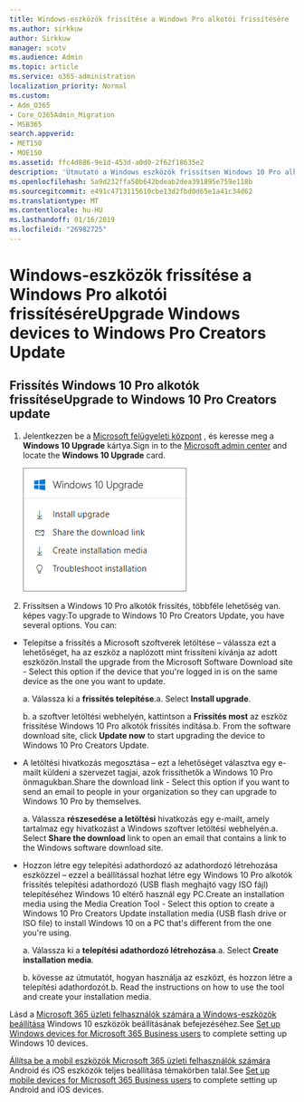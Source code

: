 ```yaml
---
title: Windows-eszközök frissítése a Windows Pro alkotói frissítésére
ms.author: sirkkuw
author: Sirkkuw
manager: scotv
ms.audience: Admin
ms.topic: article
ms.service: o365-administration
localization_priority: Normal
ms.custom:
- Adm_O365
- Core_O365Admin_Migration
- MSB365
search.appverid:
- MET150
- MOE150
ms.assetid: ffc4d886-9e1d-453d-a0d0-2f62f18635e2
description: 'Útmutató a Windows eszközök frissítsen Windows 10 Pro alkotók frissítés. '
ms.openlocfilehash: 5a9d232ffa50b642bdeab2dea391895e759e118b
ms.sourcegitcommit: e491c4713115610cbe13d2fbd0d65e1a41c34d62
ms.translationtype: MT
ms.contentlocale: hu-HU
ms.lasthandoff: 01/16/2019
ms.locfileid: "26982725"
---
```

# <a name="upgrade-windows-devices-to-windows-pro-creators-update"></a><span data-ttu-id="d4fe4-103">Windows-eszközök frissítése a Windows Pro alkotói frissítésére</span><span class="sxs-lookup"><span data-stu-id="d4fe4-103">Upgrade Windows devices to Windows Pro Creators Update</span></span>

## <a name="upgrade-to-windows-10-pro-creators-update"></a><span data-ttu-id="d4fe4-104">Frissítés Windows 10 Pro alkotók frissítése</span><span class="sxs-lookup"><span data-stu-id="d4fe4-104">Upgrade to Windows 10 Pro Creators update</span></span>

1. <span data-ttu-id="d4fe4-105">Jelentkezzen be a [Microsoft felügyeleti központ](https://portal.office.com/adminportal/home) , és keresse meg a **Windows 10 Upgrade** kártya.</span><span class="sxs-lookup"><span data-stu-id="d4fe4-105">Sign in to the [Microsoft admin center](https://portal.office.com/adminportal/home) and locate the **Windows 10 Upgrade** card.</span></span> 
    
    ![Az admin center Windows 10 Upgrade kártya.](media/066f47bf-7b88-4fea-8fd0-82798ea66716.png)
  
2. <span data-ttu-id="d4fe4-p101">Frissítsen a Windows 10 Pro alkotók frissítés, többféle lehetőség van. képes vagy:</span><span class="sxs-lookup"><span data-stu-id="d4fe4-p101">To upgrade to Windows 10 Pro Creators Update, you have several options. You can:</span></span>
    
- <span data-ttu-id="d4fe4-109">Telepítse a frissítés a Microsoft szoftverek letöltése – válassza ezt a lehetőséget, ha az eszköz a naplózott mint frissíteni kívánja az adott eszközön.</span><span class="sxs-lookup"><span data-stu-id="d4fe4-109">Install the upgrade from the Microsoft Software Download site - Select this option if the device that you're logged in is on the same device as the one you want to update.</span></span>
    
  <span data-ttu-id="d4fe4-p102">a. Válassza ki a **frissítés telepítése**.</span><span class="sxs-lookup"><span data-stu-id="d4fe4-p102">a. Select **Install upgrade**.</span></span>
    
  <span data-ttu-id="d4fe4-p103">b. a szoftver letöltési webhelyén, kattintson a **Frissítés most** az eszköz frissítése Windows 10 Pro alkotók frissítés indítása.</span><span class="sxs-lookup"><span data-stu-id="d4fe4-p103">b. From the software download site, click **Update now** to start upgrading the device to Windows 10 Pro Creators Update.</span></span> 
    
- <span data-ttu-id="d4fe4-114">A letöltési hivatkozás megosztása – ezt a lehetőséget választva egy e-mailt küldeni a szervezet tagjai, azok frissíthetők a Windows 10 Pro önmagukban.</span><span class="sxs-lookup"><span data-stu-id="d4fe4-114">Share the download link - Select this option if you want to send an email to people in your organization so they can upgrade to Windows 10 Pro by themselves.</span></span>
 
   <span data-ttu-id="d4fe4-p104">a. Válassza **részesedése a letöltési** hivatkozás egy e-mailt, amely tartalmaz egy hivatkozást a Windows szoftver letöltési webhelyén.</span><span class="sxs-lookup"><span data-stu-id="d4fe4-p104">a. Select **Share the download** link to open an email that contains a link to the Windows software download site.</span></span> 
    
 - <span data-ttu-id="d4fe4-117">Hozzon létre egy telepítési adathordozó az adathordozó létrehozása eszközzel – ezzel a beállítással hozhat létre egy Windows 10 Pro alkotók frissítés telepítési adathordozó (USB flash meghajtó vagy ISO fájl) telepítéséhez Windows 10 eltérő használ egy PC.</span><span class="sxs-lookup"><span data-stu-id="d4fe4-117">Create an installation media using the Media Creation Tool - Select this option to create a Windows 10 Pro Creators Update installation media (USB flash drive or ISO file) to install Windows 10 on a PC that's different from the one you're using.</span></span>
    
    <span data-ttu-id="d4fe4-p105">a. Válassza ki a **telepítési adathordozó létrehozása**.</span><span class="sxs-lookup"><span data-stu-id="d4fe4-p105">a. Select **Create installation media**.</span></span>
    
    <span data-ttu-id="d4fe4-p106">b. kövesse az útmutatót, hogyan használja az eszközt, és hozzon létre a telepítési adathordozót.</span><span class="sxs-lookup"><span data-stu-id="d4fe4-p106">b. Read the instructions on how to use the tool and create your installation media.</span></span> 
    
<span data-ttu-id="d4fe4-122">Lásd a [Microsoft 365 üzleti felhasználók számára a Windows-eszközök beállítása](set-up-windows-devices.md) Windows 10 eszközök beállításának befejezéséhez.</span><span class="sxs-lookup"><span data-stu-id="d4fe4-122">See [Set up Windows devices for Microsoft 365 Business users](set-up-windows-devices.md) to complete setting up Windows 10 devices.</span></span> 
  
<span data-ttu-id="d4fe4-123">[Állítsa be a mobil eszközök Microsoft 365 üzleti felhasználók számára](set-up-mobile-devices.md) Android és iOS eszközök teljes beállítása témakörben talál.</span><span class="sxs-lookup"><span data-stu-id="d4fe4-123">See [Set up mobile devices for Microsoft 365 Business users](set-up-mobile-devices.md) to complete setting up Android and iOS devices.</span></span> 
  
